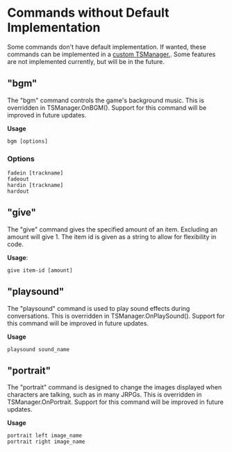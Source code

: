 # Commands without Default Implementation

Some commands don't have default implementation. If wanted, these commands can be implemented in a [custom TSManager.](implementation.md). Some features are not implemented currently, but will be in the future.

## "bgm"

The "bgm" command controls the game's background music. This is overridden in TSManager.OnBGM(). Support for this command will be improved in future updates.

**Usage**

    bgm [options]

### Options

    fadein [trackname]
    fadeout
    hardin [trackname]
    hardout

## "give"

The "give" command gives the specified amount of an item. Excluding an amount will give 1. The item id is given as a string to allow for flexibility in code.

**Usage**:

    give item-id [amount]

## "playsound"

The "playsound" command is used to play sound effects during conversations. This is overridden in TSManager.OnPlaySound(). Support for this command will be improved in future updates.

**Usage**

    playsound sound_name

## "portrait"

The "portrait" command is designed to change the images displayed when characters are talking, such as in many JRPGs. This is overridden in TSManager.OnPortrait. Support for this command will be improved in future updates.

**Usage**

    portrait left image_name
    portrait right image_name